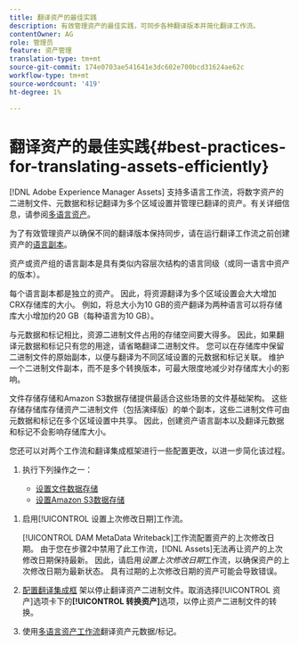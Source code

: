 ```yaml
---
title: 翻译资产的最佳实践
description: 有效管理资产的最佳实践，可同步各种翻译版本并简化翻译工作流。
contentOwner: AG
role: 管理员
feature: 资产管理
translation-type: tm+mt
source-git-commit: 174e0703ae541641e3dc602e700bcd31624ae62c
workflow-type: tm+mt
source-wordcount: '419'
ht-degree: 1%

---
```



# 翻译资产的最佳实践{#best-practices-for-translating-assets-efficiently}

[!DNL Adobe Experience Manager Assets] 支持多语言工作流，将数字资产的二进制文件、元数据和标记翻译为多个区域设置并管理已翻译的资产。有关详细信息，请参阅[多语言资产](multilingual-assets.md)。

为了有效管理资产以确保不同的翻译版本保持同步，请在运行翻译工作流之前创建资产的[语言副本](preparing-assets-for-translation.md)。

资产或资产组的语言副本是具有类似内容层次结构的语言同级（或同一语言中资产的版本）。

每个语言副本都是独立的资产。 因此，将资源翻译为多个区域设置会大大增加CRX存储库的大小。 例如，将总大小为10 GB的资产翻译为两种语言可以将存储库大小增加约20 GB（每种语言为10 GB）。

与元数据和标记相比，资源二进制文件占用的存储空间要大得多。 因此，如果翻译元数据和标记只有您的用途，请省略翻译二进制文件。 您可以在存储库中保留二进制文件的原始副本，以便与翻译为不同区域设置的元数据和标记关联。 维护一个二进制文件副本，而不是多个转换版本，可最大限度地减少对存储库大小的影响。

文件存储存储和Amazon S3数据存储提供最适合这些场景的文件基础架构。 这些存储存储库存储资产二进制文件（包括演绎版）的单个副本，这些二进制文件可由元数据和标记在多个区域设置中共享。 因此，创建资产语言副本以及翻译元数据和标记不会影响存储库大小。

您还可以对两个工作流和翻译集成框架进行一些配置更改，以进一步简化该过程。

1. 执行下列操作之一：

   * [设置文件数据存储](/help/sites-deploying/data-store-config.md)
   * [设置Amazon S3数据存储](/help/sites-deploying/data-store-config.md)

<!--
1. Disable the [DAM MetaData Write-back](/help/sites-administering/workflow-offloader.md#disable-offloading) workflow.

   As the name suggests, the [!UICONTROL DAM Metadata Writeback] workflow rewrites the metadata to the binary file. Because the metadata changes after translation, writing it back to the binary file generates a different binary for a language copy.

   >[!NOTE]
   >
   >Disabling the [!UICONTROL DAM MetaData Writeback] workflow turns off XMP metadata write-back on asset binaries. Consequently, future metadata changes are no longer be saved within the assets. Evaluate the consequences before disabling this workflow.
-->

1. 启用[!UICONTROL 设置上次修改日期]工作流。

   [!UICONTROL DAM MetaData Writeback]工作流配置资产的上次修改日期。 由于您在步骤2中禁用了此工作流，[!DNL Assets]无法再让资产的上次修改日期保持最新。 因此，请启用&#x200B;*设置上次修改日期*&#x200B;工作流，以确保资产的上次修改日期为最新状态。 具有过期的上次修改日期的资产可能会导致错误。

1. [配置翻译集成框](/help/sites-administering/tc-tic.md) 架以停止翻译资产二进制文件。取消选择[!UICONTROL 资产]选项卡下的&#x200B;**[!UICONTROL 转换资产]**&#x200B;选项，以停止资产二进制文件的转换。
1. 使用[多语言资产工作流](multilingual-assets.md)翻译资产元数据/标记。
